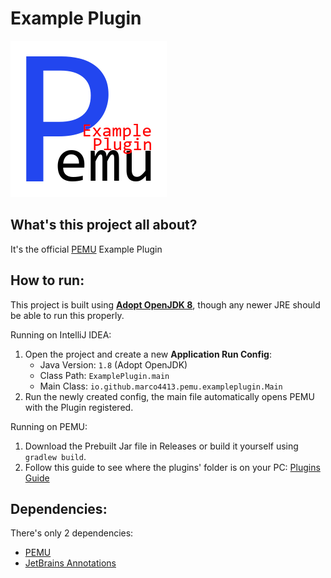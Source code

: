# Example Plugin

![Example Plugin](./logo.png)

## What's this project all about?

It's the official [PEMU](https://github.com/Marco4413/ProcessorEmulator) Example Plugin

## How to run:

This project is built using [**Adopt OpenJDK 8**](https://adoptopenjdk.net/?variant=openjdk8&jvmVariant=hotspot),
though any newer JRE should be able to run this properly.

Running on IntelliJ IDEA:
 1. Open the project and create a new **Application Run Config**:
    - Java Version: `1.8` (Adopt OpenJDK)
    - Class Path: `ExamplePlugin.main`
    - Main Class: `io.github.marco4413.pemu.exampleplugin.Main`
 2. Run the newly created config, the main file automatically opens PEMU with the Plugin registered.

Running on PEMU:
 1. Download the Prebuilt Jar file in Releases or build it yourself using `gradlew build`.
 2. Follow this guide to see where the plugins' folder is on your PC: [Plugins Guide](https://github.com/Marco4413/ProcessorEmulator/blob/master/plugins/README.md)

## Dependencies:

There's only 2 dependencies:
 - [PEMU](https://github.com/Marco4413/ProcessorEmulator)
 - [JetBrains Annotations](https://github.com/JetBrains/java-annotations)
